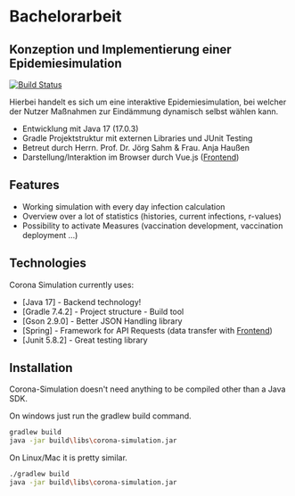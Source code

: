 # Bachelorarbeit 
## Konzeption und Implementierung einer Epidemiesimulation

[![Build Status](https://travis-ci.org/joemccann/dillinger.svg?branch=master)](https://travis-ci.org/joemccann/dillinger)

Hierbei handelt es sich um eine interaktive Epidemiesimulation, bei welcher der Nutzer Maßnahmen zur Eindämmung dynamisch selbst wählen kann. 

- Entwicklung mit Java 17 (17.0.3)
- Gradle Projektstruktur mit externen Libraries und JUnit Testing
- Betreut durch Herrn. Prof. Dr. Jörg Sahm & Frau. Anja Haußen
- Darstellung/Interaktion im Browser durch Vue.js ([Frontend](https://github.com/KeyboardAssassin/Corona-Simulation-Frontend))

## Features

- Working simulation with every day infection calculation
- Overview over a lot of statistics (histories, current infections, r-values)
- Possibility to activate Measures (vaccination development, vaccination deployment ...)


## Technologies

Corona Simulation currently uses:

- [Java 17] - Backend technology!
- [Gradle 7.4.2] - Project structure - Build tool
- [Gson 2.9.0] - Better JSON Handling library
- [Spring] - Framework for API Requests (data transfer with [Frontend](https://github.com/KeyboardAssassin/Corona-Simulation-Frontend))
- [Junit 5.8.2] - Great testing library

## Installation

Corona-Simulation doesn't need anything to be compiled other than a Java SDK.

On windows just run the gradlew build command.

```sh
gradlew build
java -jar build\libs\corona-simulation.jar
```

On Linux/Mac it is pretty similar.

```sh
./gradlew build
java -jar build\libs\corona-simulation.jar
```